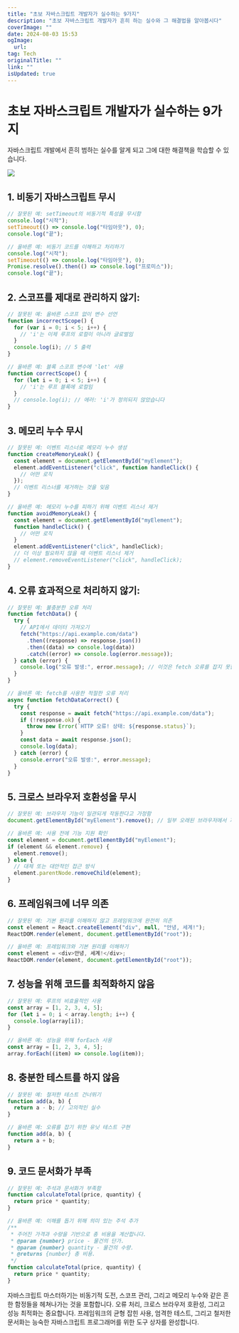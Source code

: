 ```yaml
---
title: "초보 자바스크립트 개발자가 실수하는 9가지"
description: "초보 자바스크립트 개발자가 흔히 하는 실수와 그 해결법을 알아봅시다"
coverImage: ""
date: 2024-08-03 15:53
ogImage: 
  url: 
tag: Tech
originalTitle: ""
link: ""
isUpdated: true
---
```






# 초보 자바스크립트 개발자가 실수하는 9가지

자바스크립트 개발에서 흔히 범하는 실수를 알게 되고 그에 대한 해결책을 학습할 수 있습니다.

<img src="/assets/img/9-common-mistakes-made-by-JavaScript-programmers-😎_0.png" />

## 1. 비동기 자바스크립트 무시

```js
// 잘못된 예: setTimeout의 비동기적 특성을 무시함
console.log("시작");
setTimeout(() => console.log("타임아웃"), 0);
console.log("끝");

// 올바른 예: 비동기 코드를 이해하고 처리하기
console.log("시작");
setTimeout(() => console.log("타임아웃"), 0);
Promise.resolve().then(() => console.log("프로미스"));
console.log("끝");
```

<div class="content-ad"></div>

## 2. 스코프를 제대로 관리하지 않기:

```js
// 잘못된 예: 올바른 스코프 없이 변수 선언
function incorrectScope() {
  for (var i = 0; i < 5; i++) {
    // 'i'는 이제 루프의 로컬이 아니라 글로벌임
  }
  console.log(i); // 5 출력
}

// 올바른 예: 블록 스코프 변수에 'let' 사용
function correctScope() {
  for (let i = 0; i < 5; i++) {
    // 'i'는 루프 블록에 로컬임
  }
  // console.log(i); // 에러: 'i'가 정의되지 않았습니다
}
```

## 3. 메모리 누수 무시

```js
// 잘못된 예: 이벤트 리스너로 메모리 누수 생성
function createMemoryLeak() {
  const element = document.getElementById("myElement");
  element.addEventListener("click", function handleClick() {
    // 어떤 로직
  });
  // 이벤트 리스너를 제거하는 것을 잊음
}

// 올바른 예: 메모리 누수를 피하기 위해 이벤트 리스너 제거
function avoidMemoryLeak() {
  const element = document.getElementById("myElement");
  function handleClick() {
    // 어떤 로직
  }
  element.addEventListener("click", handleClick);
  // 더 이상 필요하지 않을 때 이벤트 리스너 제거
  // element.removeEventListener("click", handleClick);
}
```

<div class="content-ad"></div>

## 4. 오류 효과적으로 처리하지 않기:

```js
// 잘못된 예: 불충분한 오류 처리
function fetchData() {
  try {
    // API에서 데이터 가져오기
    fetch("https://api.example.com/data")
      .then((response) => response.json())
      .then((data) => console.log(data))
      .catch((error) => console.log(error.message));
  } catch (error) {
    console.log("오류 발생:", error.message); // 이것은 fetch 오류를 잡지 못합니다
  }
}

// 올바른 예: fetch를 사용한 적절한 오류 처리
async function fetchDataCorrect() {
  try {
    const response = await fetch("https://api.example.com/data");
    if (!response.ok) {
      throw new Error(`HTTP 오류! 상태: ${response.status}`);
    }
    const data = await response.json();
    console.log(data);
  } catch (error) {
    console.error("오류 발생:", error.message);
  }
}
```

## 5. 크로스 브라우저 호환성을 무시

```js
// 잘못된 예: 브라우저 기능이 일관되게 작동한다고 가정함
document.getElementById("myElement").remove(); // 일부 오래된 브라우저에서 지원되지 않음

// 올바른 예: 사용 전에 기능 지원 확인
const element = document.getElementById("myElement");
if (element && element.remove) {
  element.remove();
} else {
  // 대체 또는 대안적인 접근 방식
  element.parentNode.removeChild(element);
}
```

## 6. 프레임워크에 너무 의존

```js
// 잘못된 예: 기본 원리를 이해하지 않고 프레임워크에 완전히 의존
const element = React.createElement("div", null, "안녕, 세계!");
ReactDOM.render(element, document.getElementById("root"));

// 올바른 예: 프레임워크와 기본 원리를 이해하기
const element = <div>안녕, 세계!</div>;
ReactDOM.render(element, document.getElementById("root"));
```

<div class="content-ad"></div>

## 7. 성능을 위해 코드를 최적화하지 않음

```js
// 잘못된 예: 루프의 비효율적인 사용
const array = [1, 2, 3, 4, 5];
for (let i = 0; i < array.length; i++) {
  console.log(array[i]);
}

// 올바른 예: 성능을 위해 forEach 사용
const array = [1, 2, 3, 4, 5];
array.forEach((item) => console.log(item));
```

## 8. 충분한 테스트를 하지 않음

```js
// 잘못된 예: 철저한 테스트 건너뛰기
function add(a, b) {
  return a - b; // 고의적인 실수
}

// 올바른 예: 오류를 잡기 위한 유닛 테스트 구현
function add(a, b) {
  return a + b;
}
```

## 9. 코드 문서화가 부족

```js
// 잘못된 예: 주석과 문서화가 부족함
function calculateTotal(price, quantity) {
  return price * quantity;
}

// 올바른 예: 이해를 돕기 위해 의미 있는 주석 추가
/**
 * 주어진 가격과 수량을 기반으로 총 비용을 계산합니다.
 * @param {number} price - 물건의 단가.
 * @param {number} quantity - 물건의 수량.
 * @returns {number} 총 비용.
 */
function calculateTotal(price, quantity) {
  return price * quantity;
}
```

자바스크립트 마스터하기는 비동기적 도전, 스코프 관리, 그리고 메모리 누수와 같은 흔한 함정들을 헤쳐나가는 것을 포함합니다. 오류 처리, 크로스 브라우저 호환성, 그리고 성능 최적화는 중요합니다. 프레임워크의 균형 잡힌 사용, 엄격한 테스트, 그리고 철저한 문서화는 능숙한 자바스크립트 프로그래머를 위한 도구 상자를 완성합니다.
